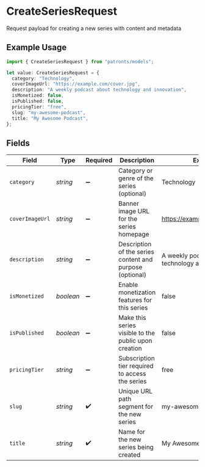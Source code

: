 # CreateSeriesRequest

Request payload for creating a new series with content and metadata

## Example Usage

```typescript
import { CreateSeriesRequest } from "patronts/models";

let value: CreateSeriesRequest = {
  category: "Technology",
  coverImageUrl: "https://example.com/cover.jpg",
  description: "A weekly podcast about technology and innovation",
  isMonetized: false,
  isPublished: false,
  pricingTier: "free",
  slug: "my-awesome-podcast",
  title: "My Awesome Podcast",
};
```

## Fields

| Field                                                    | Type                                                     | Required                                                 | Description                                              | Example                                                  |
| -------------------------------------------------------- | -------------------------------------------------------- | -------------------------------------------------------- | -------------------------------------------------------- | -------------------------------------------------------- |
| `category`                                               | *string*                                                 | :heavy_minus_sign:                                       | Category or genre of the series (optional)               | Technology                                               |
| `coverImageUrl`                                          | *string*                                                 | :heavy_minus_sign:                                       | Banner image URL for the series homepage                 | https://example.com/cover.jpg                            |
| `description`                                            | *string*                                                 | :heavy_minus_sign:                                       | Description of the series content and purpose (optional) | A weekly podcast about technology and innovation         |
| `isMonetized`                                            | *boolean*                                                | :heavy_minus_sign:                                       | Enable monetization features for this series             | false                                                    |
| `isPublished`                                            | *boolean*                                                | :heavy_minus_sign:                                       | Make this series visible to the public upon creation     | false                                                    |
| `pricingTier`                                            | *string*                                                 | :heavy_minus_sign:                                       | Subscription tier required to access the series          | free                                                     |
| `slug`                                                   | *string*                                                 | :heavy_check_mark:                                       | Unique URL path segment for the new series               | my-awesome-podcast                                       |
| `title`                                                  | *string*                                                 | :heavy_check_mark:                                       | Name for the new series being created                    | My Awesome Podcast                                       |